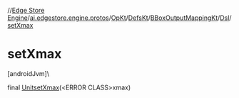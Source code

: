 //[Edge Store Engine](../../../../../../index.md)/[ai.edgestore.engine.protos](../../../../index.md)/[OpKt](../../../index.md)/[DefsKt](../../index.md)/[BBoxOutputMappingKt](../index.md)/[Dsl](index.md)/[setXmax](set-xmax.md)

# setXmax

[androidJvm]\

final [Unit](https://kotlinlang.org/api/latest/jvm/stdlib/kotlin/-unit/index.html)[setXmax](set-xmax.md)(&lt;ERROR CLASS&gt;xmax)
